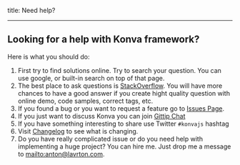 title: Need help?

---

## Looking for a help with Konva framework?

Here is what you should do:

1. First try to find solutions online. Try to search your question. You can use google, or built-in search on top of that page.
2. The best place to ask questions is [StackOverflow](https://stackoverflow.com/questions/tagged/konvajs). You will have more chances to have a good answer if you create hight quality question with online demo, code samples, correct tags, etc.
3. If you found a bug or you want to request a feature go to [Issues Page](https://github.com/konvajs/konva/issues).
4. If you just want to discuss Konva you can join [Gittip Chat](https://gitter.im/konvajs/konva)
5. If you have something interesting to share use Twitter `#konvajs` hashtag
6. Visit [Changelog](https://github.com/konvajs/konva/blob/master/CHANGELOG.md) to see what is changing.
7. Do you have really complicated issue or do you need help with implementing a huge project? You can hire me. Just drop me a message to <mailto:anton@lavrton.com>.
